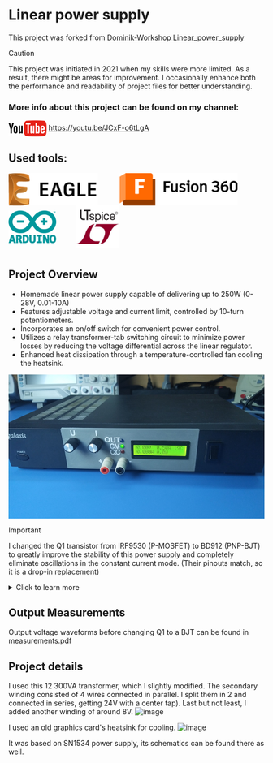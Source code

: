 # Linear power supply
This project was forked from [Dominik-Workshop Linear_power_supply](https://github.com/Dominik-Workshop/Linear_power_supply/tree/main)
> [!CAUTION]
> This project was initiated in 2021 when my skills were more limited. As a result, there might be areas for improvement. I occasionally enhance both the performance and readability of project files for better understanding.

### More info about this project can be found on my channel: 
<img align="center" height="32" src="images/logos/YT.png"> https://youtu.be/JCxF-o6tLgA

## Used tools:
<img align="center" height="64" src="images/logos/Eagle.png"> &nbsp;&nbsp;&nbsp;&nbsp; &nbsp;&nbsp;&nbsp;&nbsp; 
<img align="center"  height="64" src="images/logos/Fusion-360.png">&nbsp;&nbsp;&nbsp;&nbsp; &nbsp;&nbsp;&nbsp;&nbsp; <img align="center"  height="64" src="images/logos/Arduino.png">&nbsp;&nbsp;&nbsp;&nbsp; &nbsp;&nbsp;&nbsp;&nbsp; <img align="center"  height="84" src="images/logos/LTspice.jpg">
#

## Project Overview
- Homemade linear power supply capable of delivering up to 250W (0-28V, 0.01-10A)
- Features adjustable voltage and current limit, controlled by 10-turn potentiometers.
- Incorporates an on/off switch for convenient power control.
- Utilizes a relay transformer-tab switching circuit to minimize power losses by reducing the voltage differential across the linear regulator.
- Enhanced heat dissipation through a temperature-controlled fan cooling the heatsink.

<img align="center" src="images/pictures/psu_front.png"> 

> [!IMPORTANT]
> I changed the Q1 transistor from IRF9530 (P-MOSFET) to BD912 (PNP-BJT) to greatly improve the stability of this power supply and completely eliminate oscillations in the constant current mode. (Their pinouts match, so it is a drop-in replacement)
> <details>
> <summary>Click to learn more</summary>
> After performing some simulations in LTspice, I figured out that simply changing the Q1 MOSFET to a BJT greatly improved the output response to input step:
>
> Before (with MOSFET):
> <image src="images/screenshots/old_step.png">
> After (with BJT):
> <image src="images/screenshots/new_step.png">
> (The bode plot also looks better)
> </details>

## Output Measurements
Output voltage waveforms before changing Q1 to a BJT can be found in measurements.pdf

## Project details
I used this 12 300VA transformer, which I slightly modified. The secondary winding consisted of 4 wires connected in parallel. I split them in 2 and connected in series, getting 24V with a center tap). Last but not least, I added another winding of around 8V.
![image](https://user-images.githubusercontent.com/100617381/183007895-9f96c52b-03fa-483e-87bb-669523269e95.png)

I used an old graphics card's heatsink for cooling.
![image](https://user-images.githubusercontent.com/100617381/183007879-ed8218c8-d9f7-4f5c-a0ad-9686e3b1729e.png)

It was based on SN1534 power supply, its schematics can be found there as well.
